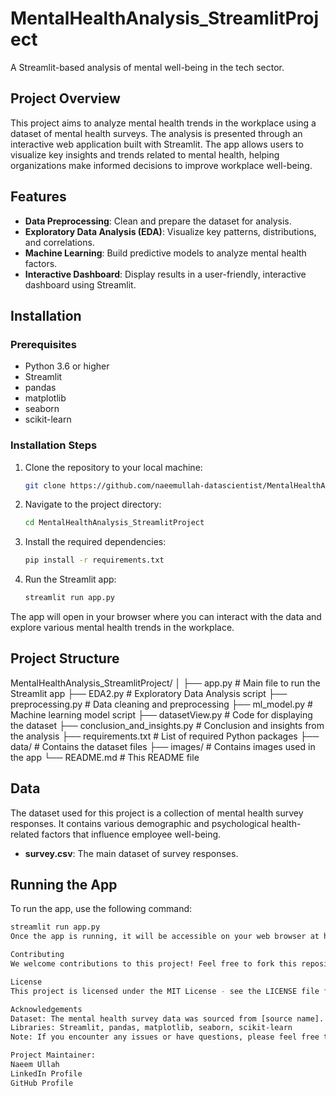# MentalHealthAnalysis_StreamlitProject
A Streamlit-based analysis of mental well-being in the tech sector.
## Project Overview
This project aims to analyze mental health trends in the workplace using a dataset of mental health surveys. The analysis is presented through an interactive web application built with Streamlit. The app allows users to visualize key insights and trends related to mental health, helping organizations make informed decisions to improve workplace well-being.

## Features
- **Data Preprocessing**: Clean and prepare the dataset for analysis.
- **Exploratory Data Analysis (EDA)**: Visualize key patterns, distributions, and correlations.
- **Machine Learning**: Build predictive models to analyze mental health factors.
- **Interactive Dashboard**: Display results in a user-friendly, interactive dashboard using Streamlit.

## Installation

### Prerequisites
- Python 3.6 or higher
- Streamlit
- pandas
- matplotlib
- seaborn
- scikit-learn

### Installation Steps
1. Clone the repository to your local machine:
    ```bash
    git clone https://github.com/naeemullah-datascientist/MentalHealthAnalysis_StreamlitProject.git
    ```

2. Navigate to the project directory:
    ```bash
    cd MentalHealthAnalysis_StreamlitProject
    ```

3. Install the required dependencies:
    ```bash
    pip install -r requirements.txt
    ```

4. Run the Streamlit app:
    ```bash
    streamlit run app.py
    ```

The app will open in your browser where you can interact with the data and explore various mental health trends in the workplace.

## Project Structure

MentalHealthAnalysis_StreamlitProject/ │ ├── app.py # Main file to run the Streamlit app ├── EDA2.py # Exploratory Data Analysis script ├── preprocessing.py # Data cleaning and preprocessing ├── ml_model.py # Machine learning model script ├── datasetView.py # Code for displaying the dataset ├── conclusion_and_insights.py # Conclusion and insights from the analysis ├── requirements.txt # List of required Python packages ├── data/ # Contains the dataset files ├── images/ # Contains images used in the app └── README.md # This README file

## Data
The dataset used for this project is a collection of mental health survey responses. It contains various demographic and psychological health-related factors that influence employee well-being.

- **survey.csv**: The main dataset of survey responses.

## Running the App
To run the app, use the following command:

```bash
streamlit run app.py
Once the app is running, it will be accessible on your web browser at http://localhost:8501. You can interact with the analysis and visualize the results.

Contributing
We welcome contributions to this project! Feel free to fork this repository, make improvements, and submit pull requests.

License
This project is licensed under the MIT License - see the LICENSE file for details.

Acknowledgements
Dataset: The mental health survey data was sourced from [source name].
Libraries: Streamlit, pandas, matplotlib, seaborn, scikit-learn
Note: If you encounter any issues or have questions, please feel free to open an issue or contact the project maintainer.

Project Maintainer:
Naeem Ullah
LinkedIn Profile
GitHub Profile

